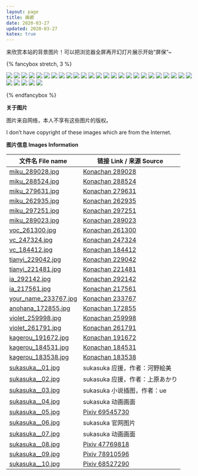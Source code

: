 ```yaml
---
layout: page
title: 画廊
date: 2020-03-27
updated: 2020-03-27
katex: true
---
```


来欣赏本站的背景图片！可以把浏览器全屏再开幻灯片展示开始“屏保”~

{% fancybox stretch, 3 %}

![](https://cdn.jsdelivr.net/gh/Sweetlemon39/Sweetlemon39.github.io@dev/images/bg/vc_247324.jpg)
![](https://cdn.jsdelivr.net/gh/Sweetlemon39/Sweetlemon39.github.io@dev/images/bg/violet_259998.jpg)
![](https://cdn.jsdelivr.net/gh/Sweetlemon39/Sweetlemon39.github.io@dev/images/bg/sukasuka__07.jpg)
![](https://cdn.jsdelivr.net/gh/Sweetlemon39/Sweetlemon39.github.io@dev/images/bg/sukasuka__06.jpg)
![](https://cdn.jsdelivr.net/gh/Sweetlemon39/Sweetlemon39.github.io@dev/images/bg/sukasuka__03.jpg)
![](https://cdn.jsdelivr.net/gh/Sweetlemon39/Sweetlemon39.github.io@dev/images/bg/your_name_233767.jpg)
![](https://cdn.jsdelivr.net/gh/Sweetlemon39/Sweetlemon39.github.io@dev/images/bg/sukasuka__05.jpg)
![](https://cdn.jsdelivr.net/gh/Sweetlemon39/Sweetlemon39.github.io@dev/images/bg/kagerou_183538.jpg)
![](https://cdn.jsdelivr.net/gh/Sweetlemon39/Sweetlemon39.github.io@dev/images/bg/miku_262935.jpg)
![](https://cdn.jsdelivr.net/gh/Sweetlemon39/Sweetlemon39.github.io@dev/images/bg/sukasuka__01.jpg)
![](https://cdn.jsdelivr.net/gh/Sweetlemon39/Sweetlemon39.github.io@dev/images/bg/tianyi_221481.jpg)
![](https://cdn.jsdelivr.net/gh/Sweetlemon39/Sweetlemon39.github.io@dev/images/bg/miku_289028.jpg)
![](https://cdn.jsdelivr.net/gh/Sweetlemon39/Sweetlemon39.github.io@dev/images/bg/kagerou_184531.jpg)
![](https://cdn.jsdelivr.net/gh/Sweetlemon39/Sweetlemon39.github.io@dev/images/bg/ia_292142.jpg)
![](https://cdn.jsdelivr.net/gh/Sweetlemon39/Sweetlemon39.github.io@dev/images/bg/vc_184412.jpg)
![](https://cdn.jsdelivr.net/gh/Sweetlemon39/Sweetlemon39.github.io@dev/images/bg/tianyi_229042.jpg)
![](https://cdn.jsdelivr.net/gh/Sweetlemon39/Sweetlemon39.github.io@dev/images/bg/sukasuka__02.jpg)
![](https://cdn.jsdelivr.net/gh/Sweetlemon39/Sweetlemon39.github.io@dev/images/bg/miku_288524.jpg)
![](https://cdn.jsdelivr.net/gh/Sweetlemon39/Sweetlemon39.github.io@dev/images/bg/sukasuka__04.jpg)
![](https://cdn.jsdelivr.net/gh/Sweetlemon39/Sweetlemon39.github.io@dev/images/bg/anohana_172855.jpg)
![](https://cdn.jsdelivr.net/gh/Sweetlemon39/Sweetlemon39.github.io@dev/images/bg/miku_279631.jpg)
![](https://cdn.jsdelivr.net/gh/Sweetlemon39/Sweetlemon39.github.io@dev/images/bg/sukasuka__08.jpg)
![](https://cdn.jsdelivr.net/gh/Sweetlemon39/Sweetlemon39.github.io@dev/images/bg/kagerou_191672.jpg)
![](https://cdn.jsdelivr.net/gh/Sweetlemon39/Sweetlemon39.github.io@dev/images/bg/violet_261791.jpg)
![](https://cdn.jsdelivr.net/gh/Sweetlemon39/Sweetlemon39.github.io@dev/images/bg/ia_217561.jpg)
![](https://cdn.jsdelivr.net/gh/Sweetlemon39/Sweetlemon39.github.io@dev/images/bg/miku_297251.jpg)
![](https://cdn.jsdelivr.net/gh/Sweetlemon39/Sweetlemon39.github.io@dev/images/bg/voc_261300.jpg)
![](https://cdn.jsdelivr.net/gh/Sweetlemon39/Sweetlemon39.github.io@dev/images/bg/miku_289023.jpg)
![](https://cdn.jsdelivr.net/gh/Sweetlemon39/Sweetlemon39.github.io@dev/images/bg/sukasuka__09.jpg)
![](https://cdn.jsdelivr.net/gh/Sweetlemon39/Sweetlemon39.github.io@dev/images/bg/sukasuka__10.jpg)

{% endfancybox %}

**关于图片**

图片来自网络，本人不享有这些图片的版权。

I don’t have copyright of these images which are from the Internet.

**图片信息 Images Information**

| 文件名 File name     | 链接 Link / 来源 Source                                      |
| -------------------- | ------------------------------------------------------------ |
| [miku_289028.jpg](https://cdn.jsdelivr.net/gh/Sweetlemon39/Sweetlemon39.github.io@dev/images/bg/miku_289028.jpg)      | [Konachan 289028](https://konachan.net/post/show/289028/animal-cat-clouds-hatsune_miku-long_hair-scenic-sk) |
| [miku_288524.jpg](https://cdn.jsdelivr.net/gh/Sweetlemon39/Sweetlemon39.github.io@dev/images/bg/miku_288524.jpg)      | [Konachan 288524](https://konachan.net/post/show/288524/animal-bottle_miku-fish-hatsune_miku-school_unifor) |
| [miku_279631.jpg](https://cdn.jsdelivr.net/gh/Sweetlemon39/Sweetlemon39.github.io@dev/images/bg/miku_279631.jpg)      | [Konachan 279631](https://konachan.net/post/show/279631/flowers-green_eyes-green_hair-hatsune_miku-long_ha) |
| [miku_262935.jpg](https://cdn.jsdelivr.net/gh/Sweetlemon39/Sweetlemon39.github.io@dev/images/bg/miku_262935.jpg)      | [Konachan 262935](https://konachan.net/post/show/262935/blush-bow-cherry_blossoms-dress-flowers-garter-gra) |
| [miku_297251.jpg](https://cdn.jsdelivr.net/gh/Sweetlemon39/Sweetlemon39.github.io@dev/images/bg/miku_297251.jpg)      | [Konachan 297251](https://konachan.net/post/show/297251/blue_hair-blush-bow-brown_eyes-cape-close-gloves-h) |
| [miku_289023.jpg](https://cdn.jsdelivr.net/gh/Sweetlemon39/Sweetlemon39.github.io@dev/images/bg/miku_289023.jpg)      | [Konachan 289023](https://konachan.net/post/show/289023/blue_eyes-blue_hair-close-flowers-gin_-oyoyo-hatsu) |
| [voc_261300.jpg](https://cdn.jsdelivr.net/gh/Sweetlemon39/Sweetlemon39.github.io@dev/images/bg/voc_261300.jpg)       | [Konachan 261300](https://konachan.net/post/show/261300/aqua_eyes-aqua_hair-blonde_hair-breasts-brown_eyes) |
| [vc_247324.jpg](https://cdn.jsdelivr.net/gh/Sweetlemon39/Sweetlemon39.github.io@dev/images/bg/vc_247324.jpg)        | [Konachan 247324](https://konachan.net/post/show/247324/2girls-brown_eyes-brown_hair-butterfly-clouble-clo) |
| [vc_184412.jpg](https://cdn.jsdelivr.net/gh/Sweetlemon39/Sweetlemon39.github.io@dev/images/bg/vc_184412.jpg)        | [Konachan 184412](https://konachan.net/post/show/184412/2girls-braids-brown_eyes-brown_hair-dress-feng_you) |
| [tianyi_229042.jpg](https://cdn.jsdelivr.net/gh/Sweetlemon39/Sweetlemon39.github.io@dev/images/bg/tianyi_229042.jpg)    | [Konachan 229042](https://konachan.net/post/show/229042/luo_tianyi-vocaloid-vocaloid_china-yyb) |
| [tianyi_221481.jpg](https://cdn.jsdelivr.net/gh/Sweetlemon39/Sweetlemon39.github.io@dev/images/bg/tianyi_221481.jpg)    | [Konachan 221481](https://konachan.net/post/show/221481/luo_tianyi-tagme_-artist-vocaloid-vocaloid_china) |
| [ia_292142.jpg](https://cdn.jsdelivr.net/gh/Sweetlemon39/Sweetlemon39.github.io@dev/images/bg/ia_292142.jpg)        | [Konachan 292142](https://konachan.net/post/show/292142/blue_eyes-haru_aki-ia-long_hair-pink_hair-skirt-th) |
| [ia_217561.jpg](https://cdn.jsdelivr.net/gh/Sweetlemon39/Sweetlemon39.github.io@dev/images/bg/ia_217561.jpg)        | [Konachan 217561](https://konachan.net/post/show/217561/braids-clouds-ia-long_hair-polychromatic-school_un) |
| [your_name_233767.jpg](https://cdn.jsdelivr.net/gh/Sweetlemon39/Sweetlemon39.github.io@dev/images/bg/your_name_233767.jpg) | [Konachan 233767](https://konachan.net/post/show/233767/black_hair-blue_eyes-brown_eyes-building-hoodie-ki) |
| [anohana_172855.jpg](https://cdn.jsdelivr.net/gh/Sweetlemon39/Sweetlemon39.github.io@dev/images/bg/anohana_172855.jpg)   | [Konachan 172855](https://konachan.net/post/show/172855/ano_hi_mita_hana_no_namae_wo_bokutachi_wa_mada_shi) |
| [violet_259998.jpg](https://cdn.jsdelivr.net/gh/Sweetlemon39/Sweetlemon39.github.io@dev/images/bg/violet_259998.jpg)    | [Konachan 259998](https://konachan.net/post/show/259998/2girls-animal-aqua_eyes-bird-blonde_hair-braids-bu) |
| [violet_261791.jpg](https://cdn.jsdelivr.net/gh/Sweetlemon39/Sweetlemon39.github.io@dev/images/bg/violet_261791.jpg)    | [Konachan 261791](https://konachan.net/post/show/261791/animal-bird-blonde_hair-blue_eyes-dress-flowers-lo) |
| [kagerou_191672.jpg](https://cdn.jsdelivr.net/gh/Sweetlemon39/Sweetlemon39.github.io@dev/images/bg/kagerou_191672.jpg)   | [Konachan 191672](https://konachan.net/post/show/191672/brown_hair-kagerou_project-kent-red_eyes-scarf-sch) |
| [kagerou_184531.jpg](https://cdn.jsdelivr.net/gh/Sweetlemon39/Sweetlemon39.github.io@dev/images/bg/kagerou_184531.jpg)   | [Konachan 184531](https://konachan.net/post/show/184531/blush-brown_hair-flywinga7-kagerou_project-long_ha) |
| [kagerou_183538.jpg](https://cdn.jsdelivr.net/gh/Sweetlemon39/Sweetlemon39.github.io@dev/images/bg/kagerou_183538.jpg)   | [Konachan 183538](https://konachan.net/post/show/183538/kagerou_project-kisaragi_shintaro-scarf-school_uni) |
| [sukasuka__01.jpg](https://cdn.jsdelivr.net/gh/Sweetlemon39/Sweetlemon39.github.io@dev/images/bg/sukasuka__01.jpg)     | sukasuka 应援，作者：河野絵美                                |
| [sukasuka__02.jpg](https://cdn.jsdelivr.net/gh/Sweetlemon39/Sweetlemon39.github.io@dev/images/bg/sukasuka__02.jpg)     | sukasuka 应援，作者：上原あかり                              |
| [sukasuka__03.jpg](https://cdn.jsdelivr.net/gh/Sweetlemon39/Sweetlemon39.github.io@dev/images/bg/sukasuka__03.jpg)     | sukasuka 小说插图，作者：ue                                  |
| [sukasuka__04.jpg](https://cdn.jsdelivr.net/gh/Sweetlemon39/Sweetlemon39.github.io@dev/images/bg/sukasuka__04.jpg)     | sukasuka 动画画面                                            |
| [sukasuka__05.jpg](https://cdn.jsdelivr.net/gh/Sweetlemon39/Sweetlemon39.github.io@dev/images/bg/sukasuka__05.jpg)     | [Pixiv 69545730](https://www.pixiv.net/artworks/69545730)    |
| [sukasuka__06.jpg](https://cdn.jsdelivr.net/gh/Sweetlemon39/Sweetlemon39.github.io@dev/images/bg/sukasuka__06.jpg)     | sukasuka 官网图片                                            |
| [sukasuka__07.jpg](https://cdn.jsdelivr.net/gh/Sweetlemon39/Sweetlemon39.github.io@dev/images/bg/sukasuka__07.jpg)     | sukasuka 动画画面                                            |
| [sukasuka__08.jpg](https://cdn.jsdelivr.net/gh/Sweetlemon39/Sweetlemon39.github.io@dev/images/bg/sukasuka__08.jpg)     | [Pixiv 47769818](https://www.pixiv.net/artworks/47769818)    |
| [sukasuka__09.jpg](https://cdn.jsdelivr.net/gh/Sweetlemon39/Sweetlemon39.github.io@dev/images/bg/sukasuka__09.jpg)     | [Pixiv 78910596](https://www.pixiv.net/artworks/78910596)    |
| [sukasuka__10.jpg](https://cdn.jsdelivr.net/gh/Sweetlemon39/Sweetlemon39.github.io@dev/images/bg/sukasuka__10.jpg)     | [Pixiv 68527290](https://www.pixiv.net/artworks/68527290)    |

